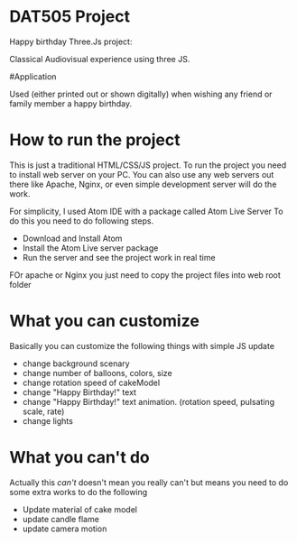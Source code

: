 
# DAT505 Project
Happy birthday Three.Js project:

Classical Audiovisual experience using three JS.

#Application

Used (either printed out or shown digitally) when wishing any friend or family member a happy birthday.  


# How to run the project
This is just a traditional HTML/CSS/JS project.
To run the project you need to install web server on your PC.
You can also use any web servers out there like Apache, Nginx, or even simple development server will do the work.

For simplicity, I used Atom IDE with a package called Atom Live Server
To do this you need to do following steps.
 - Download and Install Atom
 - Install the Atom Live server package
 - Run the server and see the project work in real time


FOr apache or Nginx you just need to copy the project files into web root folder

# What you can customize
Basically you can customize the following things with simple JS update
 - change background scenary
 - change number of balloons, colors, size
 - change rotation speed of cakeModel
 - change "Happy Birthday!" text
 - change "Happy Birthday!" text animation. (rotation speed, pulsating scale, rate)
 - change lights

# What you can't do
Actually this *can't* doesn't mean you really can't but means you need to do some extra works to do the following
 - Update material of cake model
 - update candle flame
 - update camera motion
